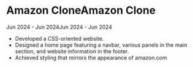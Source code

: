 # Amazon CloneAmazon Clone
Jun 2024 - Jun 2024Jun 2024 - Jun 2024
* Developed a CSS-oriented website.
* Designed a home page featuring a navbar, various panels in the main section, and website information in the footer.
* Achieved styling that mirrors the appearance of amazon.com